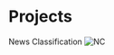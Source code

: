 # Projects
News Classification
![NC](https://github.com/TripathyRohit/Projects/assets/138881913/77c17237-7729-4c5d-bbfc-e3ba465df6c5)
